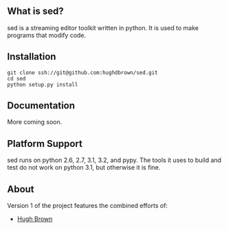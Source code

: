 ## What is sed?

sed is a streaming editor toolkit written in python. It is used to make programs that modify code.

## Installation

```shell
git clone ssh://git@github.com:hughdbrown/sed.git
cd sed
python setup.py install
```

## Documentation

More coming soon.

## Platform Support

sed runs on python 2.6, 2.7, 3.1, 3.2, and pypy. The tools it uses to build and test do not work on python 3.1, but otherwise it is fine.

## About

Version 1 of the project features the combined efforts of:

* [Hugh Brown](http://iwebthereforeiam.com)

